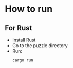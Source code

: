 # How to run

## For Rust

* Install Rust
* Go to the puzzle directory
* Run:
  ```bash
  cargo run
  ```
